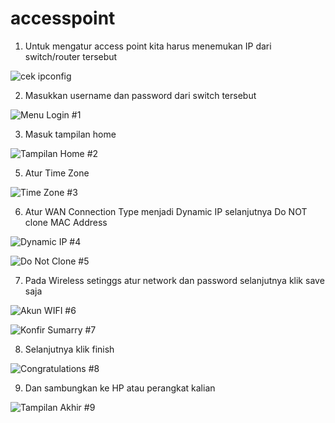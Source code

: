 # accesspoint

1. Untuk mengatur access point kita harus menemukan IP dari switch/router tersebut

![cek ipconfig](https://github.com/zakiramadan/accesspoint/assets/126186033/e2343801-bc40-4a73-83c6-d2df4f411712)

2. Masukkan username dan password dari switch tersebut
   
![Menu Login #1](https://github.com/zakiramadan/accesspoint/assets/126186033/95f7f4d7-676d-4472-823a-5bc974436aac)

3. Masuk tampilan home

![Tampilan Home #2](https://github.com/zakiramadan/accesspoint/assets/126186033/0f5e87b8-d265-4fa7-8f1b-cc5bc6847d2c)

5. Atur Time Zone

![Time Zone #3](https://github.com/zakiramadan/accesspoint/assets/126186033/08a51031-e89c-4d70-b2ff-ffd6e09e2f45)

6. Atur WAN Connection Type menjadi Dynamic IP selanjutnya Do NOT clone MAC Address

![Dynamic IP #4](https://github.com/zakiramadan/accesspoint/assets/126186033/74e62f5c-0263-4dbd-8f9e-e56f3ad4a51a)

![Do Not Clone #5](https://github.com/zakiramadan/accesspoint/assets/126186033/858b7617-58d6-47e1-b47c-625a50b40db9)

7. Pada Wireless setinggs atur network dan password selanjutnya klik save saja
   
![Akun WIFI #6](https://github.com/zakiramadan/accesspoint/assets/126186033/22c1b008-be9c-40f1-8fad-4f12fcfa4e19)

![Konfir Sumarry #7](https://github.com/zakiramadan/accesspoint/assets/126186033/ede97695-37f6-4867-9319-0d88d3c02472)

8. Selanjutnya klik finish
   
![Congratulations #8](https://github.com/zakiramadan/accesspoint/assets/126186033/9d566169-22f5-422b-af36-5b443d9cb5c8)

9. Dan sambungkan ke HP atau perangkat kalian

![Tampilan Akhir #9](https://github.com/zakiramadan/accesspoint/assets/126186033/be57d63b-a9ed-4ae0-902f-e4b722fb2287)


